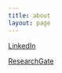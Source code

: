 ```yaml
---
title: about
layout: page
---
```


[LinkedIn](https://www.linkedin.com/profile/view?id=210191390&trk=nav_responsive_tab_profile_pic)

[ResearchGate](https://www.researchgate.net/profile/Shujia_Huang)

